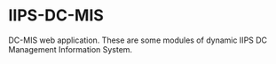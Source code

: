 # IIPS-DC-MIS
DC-MIS web application.
These are some modules of dynamic IIPS DC Management Information System.
